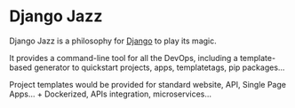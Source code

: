 # Django Jazz

Django Jazz is a philosophy for [Django](https://www.djangoproject.com/) to play its magic.

It provides a command-line tool for all the DevOps, including a template-based generator to
quickstart projects, apps, templatetags, pip packages…

Project templates would be provided for standard website, API, Single Page Apps… + Dockerized, APIs
integration, microservices…
